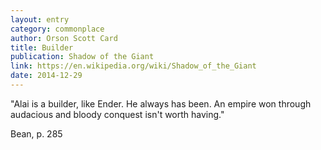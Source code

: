 ```yaml
---
layout: entry
category: commonplace
author: Orson Scott Card
title: Builder
publication: Shadow of the Giant
link: https://en.wikipedia.org/wiki/Shadow_of_the_Giant
date: 2014-12-29
---
```


"Alai is a builder, like Ender. He always has been. An empire won through audacious and bloody conquest isn't worth having."

Bean, p. 285
